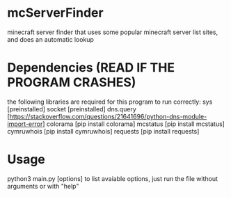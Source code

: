 # mcServerFinder
minecraft server finder that uses some popular minecraft server list sites, and does an automatic lookup

# Dependencies (READ IF THE PROGRAM CRASHES)
the following libraries are required for this program to run correctly:
sys [preinstalled]
socket [preinstalled]
dns.query [https://stackoverflow.com/questions/21641696/python-dns-module-import-error]
colorama [pip install colorama]
mcstatus [pip install mcstatus]
cymruwhois [pip install cymruwhois]
requests [pip install requests]

# Usage
python3 main.py [options]
to list avaiable options, just run the file without arguments or with "help"
